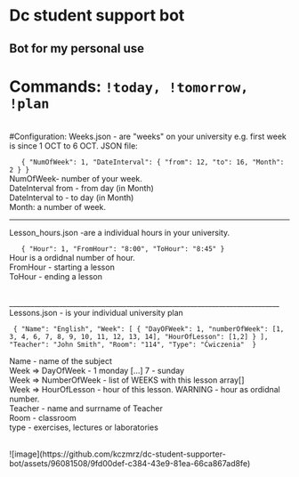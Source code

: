 # Dc student support bot<br>


## Bot for my personal use<br>


# Commands: `!today, !tomorrow, !plan`<br>
<br>
#Configuration:
Weeks.json - are "weeks" on your university e.g. first week is since 1 OCT to 6 OCT. JSON file:

 `   {
      "NumOfWeek": 1,
      "DateInterval": {
        "from": 12,
        "to": 16,
        "Month": 2
      }
    }`
<br>
NumOfWeek- number of your week. <br>
DateInterval from - from day (in Month)<br>
DateInterval to - to day (in Month)<br>
Month: a number of week.<br>

___________________________________________________________________________
Lesson_hours.json -are a individual hours in your university.<br>

 `   {
        "Hour": 1,
        "FromHour": "8:00",
        "ToHour": "8:45"
    }`<br>
Hour is a ordidnal number of hour. <br>
FromHour - starting a lesson <br>
ToHour - ending a lesson <br>

<br>
____________________________________________________________________________
Lessons.json  - is your individual university plan <br>

`
{
      "Name": "English",
      "Week": [
        {
          "DayOFWeek": 1,
          "numberOfWeek": [1, 3, 4, 6, 7, 8, 9, 10, 11, 12, 13, 14],
          "HourOfLesson": [1,2]
        }
      ],
      "Teacher": "John Smith",
      "Room": "114",
      "Type": "Ćwiczenia" 
}`
<br>

Name - name of the subject <br>
Week => DayOfWeek - 1 monday [...] 7 - sunday  <br>
Week =>  NumberOfWeek - list of WEEKS with this lesson array[] <br>
Week => HourOfLesson - hour of this lesson. WARNING - hour as ordidnal number. <br>
Teacher - name and surrname of Teacher <br>
Room - classroom <br>
type - exercises, lectures or laboratories <br>

<br>
![image](https://github.com/kczmrz/dc-student-supporter-bot/assets/96081508/9fd00def-c384-43e9-81ea-66ca867ad8fe)


